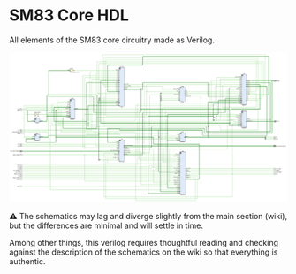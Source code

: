 # SM83 Core HDL

All elements of the SM83 core circuitry made as Verilog.

![sm83](Design/sm83.png)

:warning: The schematics may lag and diverge slightly from the main section (wiki), but the differences are minimal and will settle in time.

Among other things, this verilog requires thoughtful reading and checking against the description of the schematics on the wiki so that everything is authentic.
